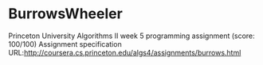 # BurrowsWheeler
Princeton University Algorithms II week 5 programming assignment (score: 100/100)
Assignment specification URL:http://coursera.cs.princeton.edu/algs4/assignments/burrows.html
